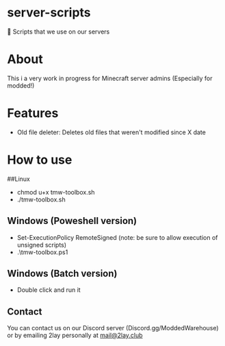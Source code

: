 # server-scripts
📄 Scripts that we use on our servers

# About 
This i a very work in progress for Minecraft server admins (Especially for modded!)

# Features
- Old file deleter: Deletes old files that weren't modified since X date

# How to use

##Linux
- chmod u+x tmw-toolbox.sh
- ./tmw-toolbox.sh

## Windows (Poweshell version)
- Set-ExecutionPolicy RemoteSigned (note: be sure to allow execution of unsigned scripts)
- .\tmw-toolbox.ps1

## Windows (Batch version)
- Double click and run it

## Contact
You can contact us on our Discord server (Discord.gg/ModdedWarehouse) or by emailing 2lay personally at mail@2lay.club

